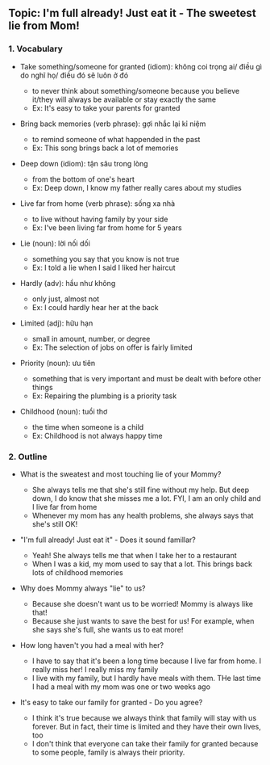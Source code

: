 ## Topic: I'm full already! Just eat it - The sweetest lie from Mom!

### 1. Vocabulary
- Take something/someone for granted (idiom): không coi trọng ai/ điều gì do nghĩ họ/ điều đó sẽ luôn ở đó
  + to never think about something/someone because you believe it/they will always be available or stay exactly the same
  + Ex: It's easy to take your parents for granted

- Bring back memories (verb phrase): gợi nhắc lại kỉ niệm
  + to remind someone of what happended in the past
  + Ex: This song brings back a lot of memories

- Deep down (idiom): tận sâu trong lòng
  + from the bottom of one's heart
  + Ex: Deep down, I know my father really cares about my studies

- Live far from home (verb phrase): sống xa nhà
  + to live without having family by your side
  + Ex: I've been living far from home for 5 years

- Lie (noun): lời nối dối
  + something you say that you know is not true
  + Ex: I told a lie when I said I liked her haircut

- Hardly (adv): hầu như không
  + only just, almost not
  + Ex: I could hardly hear her at the back

- Limited (adj): hữu hạn
  + small in amount, number, or degree
  + Ex: The selection of jobs on offer is fairly limited

- Priority (noun): ưu tiên
  + something that is very important and must be dealt with before other things
  + Ex: Repairing the plumbing is a priority task

- Childhood (noun): tuổi thơ
  + the time when someone is a child
  + Ex: Childhood is not always happy time

### 2. Outline
- What is the sweatest and most touching lie of your Mommy?
  + She always tells me that she's still fine without my help. But deep down, I do know that she misses me a lot. FYI, I am an only child and I live far from home
  + Whenever my mom has any health problems, she always says that she's still OK!

- "I'm full already! Just eat it" - Does it sound famillar?
  + Yeah! She always tells me that when I take her to a restaurant
  + When I was a kid, my mom used to say that a lot. This brings back lots of childhood memories

- Why does Mommy always "lie" to us?
  + Because she doesn't want us to be worried! Mommy is always like that!
  + Because she just wants to save the best for us! For example, when she says she's full, she wants us to eat more!

- How long haven't you had a meal with her?
  + I have to say that it's been a long time because I live far from home. I really miss her! I really miss my family
  + I live with my family, but I hardly have meals with them. THe last time I had a meal with my mom was one or two weeks ago

- It's easy to take our family for granted - Do you agree?
  + I think it's true because we always think that family will stay with us forever. But in fact, their time is limited and they have their own lives, too
  + I don't think that everyone can take their family for granted because to some people, family is always their priority.